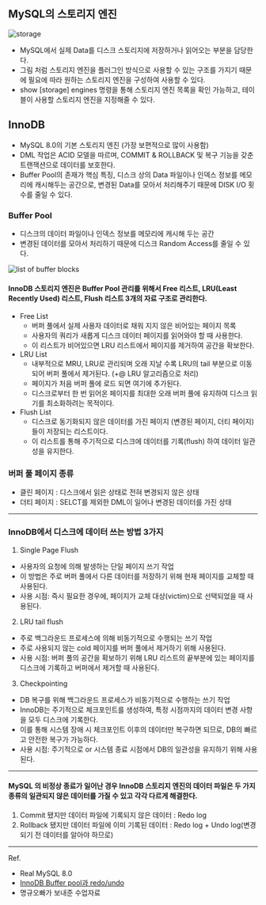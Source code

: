 ## MySQL의 스토리지 엔진


![storage](https://github.com/Pearl-K/database_study/blob/main/chapter5/source/image/storage.png)
- MySQL에서 실제 Data를 디스크 스토리지에 저장하거나 읽어오는 부분을 담당한다.
- 그림 처럼 스토리지 엔진을 플러그인 방식으로 사용할 수 있는 구조를 가지기 때문에 필요에 따라 원하는 스토리지 엔진을 구성하여 사용할 수 있다.
- show [storage] engines 명령을 통해 스토리지 엔진 목록을 확인 가능하고, 테이블이 사용할 스토리지 엔진을 지정해줄 수 있다.



## InnoDB
- MySQL 8.0의 기본 스토리지 엔진 (가장 보편적으로 많이 사용함)
- DML 작업은 ACID 모델을 따르며, COMMIT & ROLLBACK 및 복구 기능을 갖춘 트랜잭션으로 데이터를 보호한다.
- Buffer Pool의 존재가 핵심 특징, 디스크 상의 Data 파일이나 인덱스 정보를 메모리에 캐시해두는 공간으로, 변경된 Data를 모아서 처리해주기 때문에 DISK I/O 횟수를 줄일 수 있다.


### Buffer Pool
- 디스크의 데이터 파일이나 인덱스 정보를 메모리에 캐시해 두는 공간
- 변경된 데이터를 모아서 처리하기 때문에 디스크 Random Access를 줄일 수 있다.

  
![list of buffer blocks](https://github.com/Pearl-K/database_study/blob/main/chapter5/source/image/bufferblocks.png)


#### InnoDB 스토리지 엔진은 Buffer Pool 관리를 위해서 Free 리스트, LRU(Least Recently Used) 리스트, Flush  리스트 3개의 자료 구조로 관리한다.
- Free List
  - 버퍼 풀에서 실제 사용자 데이터로 채워 지지 않은 비어있는 페이지 목록
  - 사용자의 쿼리가 새롭게 디스크 데이터 페이지를 읽어와야 할 때 사용한다.
  - 이 리스트가 비어있으면 LRU 리스트에서 페이지를 제거하여 공간을 확보한다.
- LRU List
  - 내부적으로 MRU, LRU로 관리되며 오래 지날 수록 LRU의 tail 부분으로 이동되어 버퍼 풀에서 제거된다. (+@ LRU 알고리즘으로 처리)
  - 페이지가 처음 버퍼 풀에 로드 되면 여기에 추가된다.
  - 디스크로부터 한 번 읽어온 페이지를 최대한 오래 버퍼 풀에 유지하여 디스크 읽기를 최소화하려는 목적이다.
- Flush List
  - 디스크로 동기화되지 않은 데이터를 가진 페이지 (변경된 페이지, 더티 페이지) 들이 저장되는 리스트이다.
  - 이 리스트를 통해 주기적으로 디스크에 데이터를 기록(flush) 하여 데이터 일관성을 유지한다.


### 버퍼 풀 페이지 종류
- 클린 페이지 : 디스크에서 읽은 상태로 전혀 변경되지 않은 상태
- 더티 페이지 : SELCT를 제외한 DML이 일어나 변경된 데이터를 가진 상태


***

### InnoDB에서 디스크에 데이터 쓰는 방법 3가지
1. Single Page Flush
- 사용자의 요청에 의해 발생하는 단일 페이지 쓰기 작업
- 이 방법은 주로 버퍼 풀에서 다른 데이터를 저장하기 위해 현재 페이지를 교체할 때 사용된다.
- 사용 시점: 즉시 필요한 경우에, 페이지가 교체 대상(victim)으로 선택되었을 때 사용된다.


2. LRU tail flush
- 주로 백그라운드 프로세스에 의해 비동기적으로 수행되는 쓰기 작업
- 주로 사용되지 않는 cold 페이지를 버퍼 풀에서 제거하기 위해 사용된다.
- 사용 시점: 버퍼 풀의 공간을 확보하기 위해 LRU 리스트의 끝부분에 있는 페이지를 디스크에 기록하고 버퍼에서 제거할 때 사용된다.


3. Checkpointing
- DB 복구를 위해 백그라운드 프로세스가 비동기적으로 수행하는 쓰기 작업
- InnoDB는 주기적으로 체크포인트를 생성하여, 특정 시점까지의 데이터 변경 사항을 모두 디스크에 기록한다.
- 이를 통해 시스템 장애 시 체크포인트 이후의 데이터만 복구하면 되므로, DB의 빠르고 안전한 복구가 가능하다.
- 사용 시점: 주기적으로 or 시스템 종료 시점에서 DB의 일관성을 유지하기 위해 사용된다.



***


#### MySQL 의 비정상 종료가 일어난 경우 InnoDB 스토리지 엔진의 데이터 파일은 두 가지 종류의 일관되지 않은 데이터를 가질 수 있고 각각 다르게 해결한다.
1. Commit 됐지만 데이터 파일에 기록되지 않은 데이터 : Redo log
2. Rollback 됐지만 데이터 파일에 이미 기록된 데이터 : Redo log + Undo log(변경되기 전 데이터를 알아야 하므로)



***


Ref.
- Real MySQL 8.0
- [InnoDB Buffer pool과 redo/undo](https://kominjae.tistory.com/168)
- 명규오빠가 보내준 수업자료
